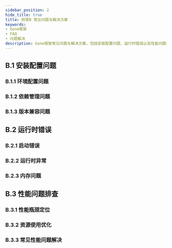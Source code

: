 ```yaml
---
sidebar_position: 2
hide_title: true
title: 附录B 常见问题与解决方案
keywords:
- Gone框架
- FAQ
- 问题解决
description: Gone框架常见问题与解决方案，包括安装配置问题、运行时错误以及性能问题排查指南。
---
```


## B.1 安装配置问题

### B.1.1 环境配置问题

### B.1.2 依赖管理问题

### B.1.3 版本兼容问题

## B.2 运行时错误

### B.2.1 启动错误

### B.2.2 运行时异常

### B.2.3 内存问题

## B.3 性能问题排查

### B.3.1 性能瓶颈定位

### B.3.2 资源使用优化

### B.3.3 常见性能问题解决